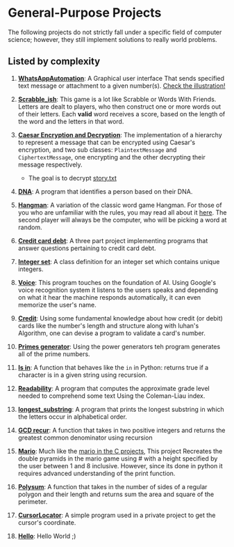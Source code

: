 # General-Purpose Projects

The following projects do not strictly fall under a specific field of computer science; however, they still implement solutions to really world problems.

## Listed by complexity

1. [**WhatsAppAutomation**](Whatsapp_Automation): A Graphical user interface That sends specified text message or attachment to a given number(s). [Check the illustration!](https://youtu.be/NItektT6gao)

2. [**Scrabble_ish**](Scrabble_ish): This game is a lot like Scrabble or Words With Friends. Letters are dealt to players, who then construct one or more words out of their letters. Each **valid** word receives a score, based on the length of the word and the letters in that word.
3. [**Caesar Encryption and Decryption**](Caesar%20Decryption): The implementation of a hierarchy to represent a message that can be encrypted using Caesar's encryption, and two sub classes: `PlaintextMessage` and `CiphertextMessage`, one encrypting and the other decrypting their message respectively.
   - The goal is to decrypt [story.txt](Caesar%20Decryption/story.txt)
4. [**DNA**](DNA): A program that identifies a person based on their DNA.
5. [**Hangman**](hangman): A variation of the classic word game Hangman. For those of you who are unfamiliar with the rules, you may read all about it [here](https://en.wikipedia.org/wiki/Hangman_(game)). The second player will always be the computer, who will be picking a word at random.
6. [**Credit card debt**](Credit%20card%20debt): A three part project implementing programs that answer questions pertaining to credit card debt.
7. [**Integer set**](integer%20set): A class definition for an integer set which contains unique integers.
8. [**Voice**](Voice): This program touches on the foundation of AI. Using Google's voice recognition system it listens to the users speaks and depending on what it hear the machine responds automatically, it can even memorize the user's name.
9. [**Credit**](Credit): Using some fundamental knowledge about how credit (or debit) cards like the number's length and structure along with luhan's Algorithm, one can devise a program to validate a card's number.
10. [**Primes generator**](Primes_generator): Using the power generators teh program generates all of the prime numbers.
11. [**Is in**](is%20in): A function that behaves like the `in` in Python: returns true if a character is in a given string using recursion.
12. [**Readability**](Readability): A program that computes the approximate grade level needed to comprehend some text Using the Coleman-Liau index.
13. [**longest_substring**](Longest_substring): A program that prints the longest substring in which the letters occur in alphabetical order.
14. [**GCD recur**](GCD%20recur): A function that takes in two positive integers and returns the greatest common denominator using recursion
15. [**Mario**](Mario): Much like the [mario in the C projects](../../C/Mario), This project Recreates the double pyramids in the mario game using # with a height specified by the user between 1 and 8 inclusive. However, since its done in python it requires advanced understanding of the print function.
16. [**Polysum**](Polysum): A function that takes in the number of sides of a regular polygon and their length and returns sum the area and square of the perimeter.
17. [**CursorLocator**](CursorLocator.py): A simple program used in a private project to get the cursor's coordinate.
18. [**Hello**](hello.py): Hello World ;)
